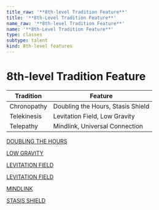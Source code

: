 ```yaml
---
title_raw: '**8th-level Tradition Feature**'
title: '**8th-Level Tradition Feature**'
name_raw: '**8th-level Tradition Feature**'
name: '**8th-Level Tradition Feature**'
type: classes
subtype: talent
kind: 8th-level features
---
```


# **8th-level Tradition Feature**

| Tradition   | Feature                           |
| ----------- | --------------------------------- |
| Chronopathy | Doubling the Hours, Stasis Shield |
| Telekinesis | Levitation Field, Low Gravity     |
| Telepathy   | Mindlink, Universal Connection    |

[DOUBLING THE HOURS](./Doubling%20The%20Hours.md)

[LOW GRAVITY](./Low%20Gravity.md)

[LEVITATION FIELD](./Levitation%20Field.md)

[LEVITATION FIELD](./Levitation%20Field.md)

[MINDLINK](./Mindlink.md)

[STASIS SHIELD](./Stasis%20Shield.md)
